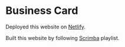 # Business Card

Deployed this website on [Netlify](https://business-card-tata.netlify.app/).

Built this website by following [Scrimba](https://scrimba.com/playlist/pKgWxCP) playlist.
